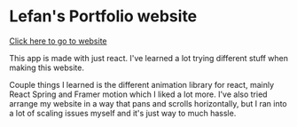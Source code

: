 # Lefan's Portfolio website

[Click here to go to website](www.lefantan.com)

This app is made with just react. I've learned a lot trying different stuff when making this website.

Couple things I learned is the different animation library for react, mainly React Spring and Framer motion which I liked a lot more.
I've also tried arrange my website in a way that pans and scrolls horizontally, but I ran into a lot of scaling issues myself and it's just way to much hassle.
